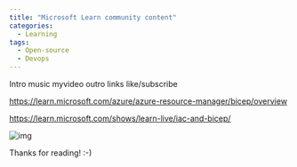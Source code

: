 ```yaml
---
title: "Microsoft Learn community content"
categories:
  - Learning
tags:
  - Open-source
  - Devops
---
```


Intro
music
myvideo
outro
links
like/subscribe

https://learn.microsoft.com/azure/azure-resource-manager/bicep/overview

https://learn.microsoft.com/shows/learn-live/iac-and-bicep/

![img](../assets/images/2023-09-22-bicep.png)



Thanks for reading! :-)
